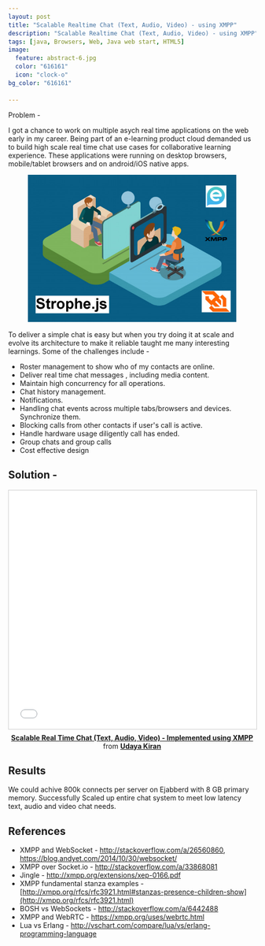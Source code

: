 ```yaml
---
layout: post
title: "Scalable Realtime Chat (Text, Audio, Video) - using XMPP"
description: "Scalable Realtime Chat (Text, Audio, Video) - using XMPP"
tags: [java, Browsers, Web, Java web start, HTML5]
image:
  feature: abstract-6.jpg
  color: "616161"
  icon: "clock-o"
bg_color: "616161"

---
```


Problem -

I got a chance to work on multiple asych real time applications on the web early in my career. Being part of an e-learning product cloud demanded us to build high scale real time chat use cases for collaborative learning experience. These applications were running on desktop browsers, mobile/tablet browsers and on android/iOS native apps.

<div style="text-align: center">
<figure class="full">
	<img src="/images/chat.jpg" width="600px" alt="">
</figure>
</div>

To deliver a simple chat is easy but when you try doing it at scale and evolve its architecture to make it reliable taught me many interesting learnings. Some of the challenges include - 

- Roster management to show who of my contacts are online.
- Deliver real time chat messages , including media content.
- Maintain high concurrency for all operations.
- Chat history management.
- Notifications.
- Handling chat events across multiple tabs/browsers and devices. Synchronize them.
- Blocking calls from other contacts if user's call is active.
- Handle hardware usage diligently call has ended.
- Group chats and group calls
- Cost effective design

## Solution -



<div style="text-align: center"><iframe src="//www.slideshare.net/slideshow/embed_code/key/fYvQrGAiRvuXz8" width="595" height="485" frameborder="0" marginwidth="0" marginheight="0" scrolling="no" style="border:1px solid #CCC; border-width:1px; margin-bottom:5px; max-width: 100%;" allowfullscreen> </iframe> <div style="margin-bottom:5px"> <strong> <a href="//www.slideshare.net/udayslideshare/scalable-real-time-chat-text-audio-video-implemented-using-xmpp" title="Scalable Real Time Chat (Text, Audio, Video) - Implemented using XMPP" target="_blank">Scalable Real Time Chat (Text, Audio, Video) - Implemented using XMPP</a> </strong> from <strong><a href="https://www.slideshare.net/udayslideshare" target="_blank">Udaya Kiran</a></strong> </div></div>

## Results

We could achive 800k connects per server on Ejabberd with 8 GB primary memory. Successfully Scaled up entire chat system to meet low latency text, audio and video chat needs. 

## References

- XMPP and WebSocket - http://stackoverflow.com/a/26560860, https://blog.andyet.com/2014/10/30/websocket/
- XMPP over Socket.io - http://stackoverflow.com/a/33868081
- Jingle - http://xmpp.org/extensions/xep-0166.pdf
- XMPP fundamental stanza examples - [http://xmpp.org/rfcs/rfc3921.html#stanzas-presence-children-show](http://xmpp.org/rfcs/rfc3921.html)
- BOSH vs WebSockets - http://stackoverflow.com/a/6442488
- XMPP and WebRTC - https://xmpp.org/uses/webrtc.html
- Lua vs Erlang - http://vschart.com/compare/lua/vs/erlang-programming-language

